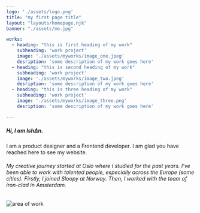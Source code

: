 ```yaml
---
logo: './assets/logo.png'
title: "my first page title"
layout: "layouts/homepage.njk"
banner: "./assets/me.jpg"

works:
  - heading: "this is first heading of my work"
    subheading: 'work project'
    image: './assets/myworks/image_one.jpeg'
    desription: 'some description of my work goes here'
  - heading: "this is second heading of my work"
    subheading: 'work project'
    image: './assets/myworks/image_two.jpeg'
    desription: 'some description of my work goes here'
  - heading: "this is three heading of my work"
    subheading: 'work project'
    image: './assets/myworks/image_three.png'
    desription: 'some description of my work goes here'

---
```


##### Hi, I am Ish∆n.

I am a product designer and a Frontend developer. I am glad you have reached here to see my website.

###### My creative journey started at Oslo where I studied for the past years. I’ve been able to work with talented people, especially across the Europe (some cities). Firstly, I joined Sloopy at Norway. Then, I worked with the team of iron-clad in Amsterdam.

<img src="{{ banner }}" class="img-fluid mt-3" alt="area of work" />